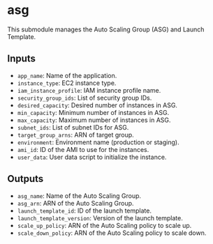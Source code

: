 # asg
This submodule manages the Auto Scaling Group (ASG) and Launch Template.

## Inputs
- `app_name`: Name of the application.
- `instance_type`: EC2 instance type.
- `iam_instance_profile`: IAM instance profile name.
- `security_group_ids`: List of security group IDs.
- `desired_capacity`: Desired number of instances in ASG.
- `min_capacity`: Minimum number of instances in ASG.
- `max_capacity`: Maximum number of instances in ASG.
- `subnet_ids`: List of subnet IDs for ASG.
- `target_group_arns`: ARN of target group.
- `environment`: Environment name (production or staging).
- `ami_id`: ID of the AMI to use for the instances.
- `user_data`: User data script to initialize the instance.

## Outputs
- `asg_name`: Name of the Auto Scaling Group.
- `asg_arn`: ARN of the Auto Scaling Group.
- `launch_template_id`: ID of the launch template.
- `launch_template_version`: Version of the launch template.
- `scale_up_policy`: ARN of the Auto Scaling policy to scale up.
- `scale_down_policy`: ARN of the Auto Scaling policy to scale down.
